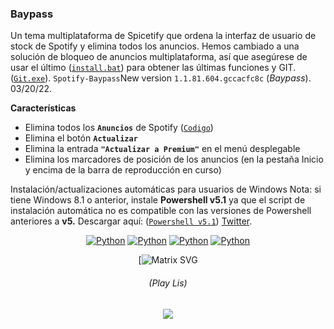 ### **Baypass**
Un tema multiplataforma de Spicetify que ordena la interfaz de usuario de stock de Spotify y elimina todos los anuncios.
Hemos cambiado a una solución de bloqueo de anuncios multiplataforma, así que asegúrese de usar el último ([`install.bat`](https://github.com/johnpradoo/Spotify-Baypass/releases/download/03.18.21/install.bat))  para obtener las últimas funciones y GIT. ([`Git.exe`](https://github.com/johnpradoo/Spotify-Baypass/releases/download/03.18.21/Git-2.34.1-64-bit.exe)).
`Spotify-Baypass`New version
`1.1.81.604.gccacfc8c` (*Baypass*).
03/20/22.

**Características**
- Elimina todos los **`Anuncios`** de Spotify ([`Codigo`](https://github.com/johnpradoo/Spotify-Baypass/blob/main/adblock.js))
- Elimina el botón **`Actualizar`**
- Elimina la entrada **`"Actualizar a Premium"`** en el menú desplegable
- Elimina los marcadores de posición de los anuncios (en la pestaña Inicio y encima de la barra de reproducción en curso)

Instalación/actualizaciones automáticas para usuarios de Windows 
Nota: si tiene Windows 8.1 o anterior, instale **Powershell v5.1** ya que el script de instalación automática no es compatible con las versiones de Powershell anteriores a **v5.** Descargar aquí: ([`Powershell v5.1`](https://www.microsoft.com/en-us/download/details.aspx?id=54616)) [Twitter](https://twitter.com/johnpradooo/status/1504558360238170116).
<div align="center">

[![Python](https://img.shields.io/badge/-twitter-black?style=flat&logo=twitter&link=https://twitter.com/johnpradooo)](https://twitter.com/johnpradooo)
[![Python](https://img.shields.io/badge/-instagram-Red?style=flat&logo=instagram&link=https://instagram.com/johnpradoo)](https://instagram.com/johnpradoo) 
[![Python](https://img.shields.io/badge/-spotify-black?style=flat&logo=spotify&link=https://open.spotify.com/user/thepradotv)](https://open.spotify.com/user/thepradotv)
[![Python](https://img.shields.io/badge/-paypal-black?style=flat&logo=paypal&link=https://www.paypal.com/paypalme/andersonprado?country.x=CO&locale.x=es_XC)](https://www.paypal.com/paypalme/andersonprado?country.x=CO&locale.x=es_XC)
  
[![Matrix SVG](https://c.tenor.com/bffImNY16WIAAAAC/demon-slayer-kimetsu-no-yaiba.gif)
  
###### (Play Lis) 
  ![](https://img.shields.io/badge/spotify-%7C-0%2C%2022%2C%20100)
</div>
